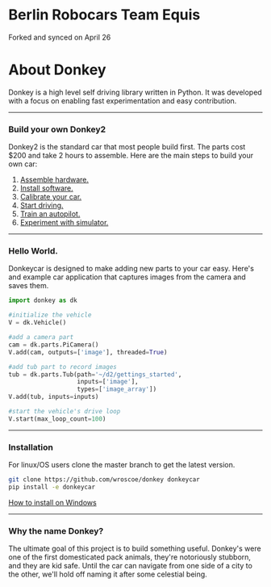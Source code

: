 # Berlin Robocars Team Equis
Forked and synced on April 26



# About Donkey

Donkey is a high level self driving library written in Python. It was 
developed with a focus on enabling fast experimentation and easy contribution.

---------

### Build your own Donkey2

Donkey2 is the standard car that most people build first. The parts cost $200
and take 2 hours to assemble. Here are the main steps to build your own car: 

1. [Assemble hardware.](guide/build_hardware.md)
2. [Install software.](guide/install_software.md)
3. [Calibrate your car.](guide/calibrate.md)
4. [Start driving.](guide/get_driving.md) 
5. [Train an autopilot.](guide/train_autopilot.md) 
6. [Experiment with simulator.](guide/simulator.md) 

---------------



### Hello World. 

Donkeycar is designed to make adding new parts to your car easy. Here's and 
example car application that captures images from the camera and saves them.

```python
import donkey as dk

#initialize the vehicle
V = dk.Vehicle()

#add a camera part
cam = dk.parts.PiCamera()
V.add(cam, outputs=['image'], threaded=True)

#add tub part to record images
tub = dk.parts.Tub(path='~/d2/gettings_started', 
                   inputs=['image'], 
                   types=['image_array'])
V.add(tub, inputs=inputs)

#start the vehicle's drive loop
V.start(max_loop_count=100)
```
----------------

### Installation

For linux/OS users clone the master branch to get the latest version.
```bash
git clone https://github.com/wroscoe/donkey donkeycar
pip install -e donkeycar
```

[How to install on Windows](guide/install_software.md)

-----------------------

### Why the name Donkey?

The ultimate goal of this project is to build something useful. Donkey's were
one of the first domesticated pack animals, they're notoriously stubborn, and 
they are kid safe. Until the car can navigate from one side of a city to the 
other, we'll hold off naming it after some celestial being.

